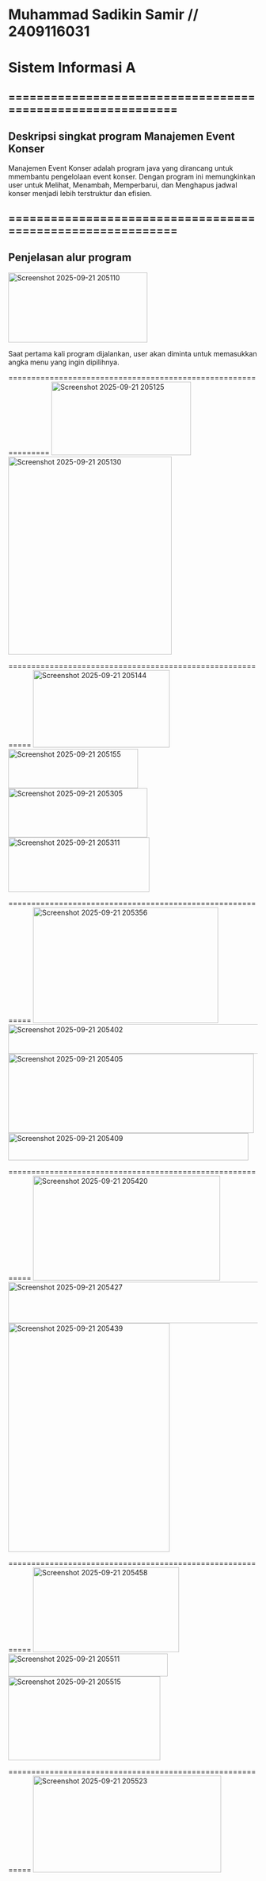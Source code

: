 # Muhammad Sadikin Samir // 2409116031
# Sistem Informasi A

## ===========================================================
## Deskripsi singkat program Manajemen Event Konser

Manajemen Event Konser adalah program java yang dirancang untuk mmembantu pengelolaan event konser. Dengan program ini memungkinkan user untuk Melihat, Menambah, Memperbarui, dan Menghapus jadwal konser menjadi lebih terstruktur dan efisien.


## ===========================================================
## Penjelasan alur program

<img width="281" height="141" alt="Screenshot 2025-09-21 205110" src="https://github.com/user-attachments/assets/d2445014-44f1-484e-a9b4-fe3b6ede1ab4" />

Saat pertama kali program dijalankan, user akan diminta untuk memasukkan angka menu yang ingin dipilihnya.

===============================================================
<img width="282" height="148" alt="Screenshot 2025-09-21 205125" src="https://github.com/user-attachments/assets/4c9d3881-d2f9-4c82-8095-9e329271388d" />
<img width="330" height="399" alt="Screenshot 2025-09-21 205130" src="https://github.com/user-attachments/assets/0f20b07b-6239-4335-a8d8-6c14782eae83" />


===========================================================
<img width="276" height="156" alt="Screenshot 2025-09-21 205144" src="https://github.com/user-attachments/assets/eb8092ad-463b-4dac-9558-a1f9c4475605" />
<img width="262" height="79" alt="Screenshot 2025-09-21 205155" src="https://github.com/user-attachments/assets/e0faaf44-5357-4225-b9e3-62f2a8c9e57e" />
<img width="281" height="99" alt="Screenshot 2025-09-21 205305" src="https://github.com/user-attachments/assets/47984262-50c8-40fb-acad-d3b5c66ea991" />
<img width="285" height="110" alt="Screenshot 2025-09-21 205311" src="https://github.com/user-attachments/assets/47827179-d12b-4956-933b-0c7279b277ba" />

===========================================================
<img width="374" height="233" alt="Screenshot 2025-09-21 205356" src="https://github.com/user-attachments/assets/1b1d00de-7315-4e85-b815-918bf6d7bb60" />
<img width="604" height="59" alt="Screenshot 2025-09-21 205402" src="https://github.com/user-attachments/assets/f54cb297-87d8-4e52-93a7-7d941bd80886" />
<img width="496" height="160" alt="Screenshot 2025-09-21 205405" src="https://github.com/user-attachments/assets/2ac99c94-d4ca-4912-9240-c650db39f085" />
<img width="485" height="55" alt="Screenshot 2025-09-21 205409" src="https://github.com/user-attachments/assets/30e69539-ffcb-47c6-b91c-a43194a93837" />

===========================================================
<img width="378" height="211" alt="Screenshot 2025-09-21 205420" src="https://github.com/user-attachments/assets/04aa6f77-ccea-487e-8b81-10756091268b" />
<img width="541" height="83" alt="Screenshot 2025-09-21 205427" src="https://github.com/user-attachments/assets/cbc984fc-3095-4a2b-88c9-c16a26338061" />
<img width="326" height="461" alt="Screenshot 2025-09-21 205439" src="https://github.com/user-attachments/assets/a526bcaa-210c-4a10-9ba6-e24d4343fa69" />

===========================================================
<img width="295" height="171" alt="Screenshot 2025-09-21 205458" src="https://github.com/user-attachments/assets/6cb9273b-2cc2-4d80-afdf-165d9703427e" />
<img width="322" height="46" alt="Screenshot 2025-09-21 205511" src="https://github.com/user-attachments/assets/48aa550d-a7dc-451b-836c-b96a67f34059" />
<img width="307" height="169" alt="Screenshot 2025-09-21 205515" src="https://github.com/user-attachments/assets/76975b4a-72f6-45cb-95d9-2e68382b7a82" />

===========================================================
<img width="380" height="195" alt="Screenshot 2025-09-21 205523" src="https://github.com/user-attachments/assets/55a1ef70-ca49-4314-a02e-01aa5fc76103" />











